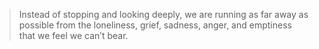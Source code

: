> Instead of stopping and looking deeply, we are running as far away as possible from the loneliness, grief, sadness, anger, and emptiness that we feel we can’t bear.